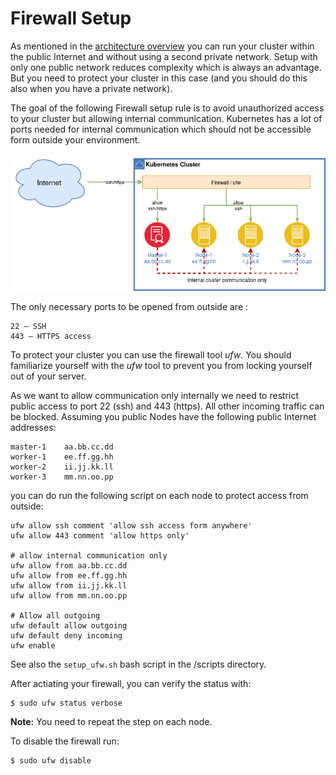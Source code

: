 # Firewall Setup

As mentioned in the [architecture overview](../README.md#the-architecture) you can run your cluster within the public Internet and without using a second private network. Setup with only one public network reduces complexity which is always an advantage. But you need to protect your cluster in this case (and you should do this also when you have a private network). 

The goal of the following Firewall setup rule is to avoid unauthorized access to your cluster but allowing internal communication.
Kubernetes has a lot of ports needed for internal communication which should not be accessible form outside your environment. 

<p align="center"><img src="./images/firewall-01.png" /></p>


The only necessary ports to be opened from outside are :

    22 – SSH
    443 – HTTPS access

To protect your cluster you can use the firewall tool *ufw*. You should familiarize yourself with the *ufw* tool to prevent you from locking yourself out of your server.

As we want to allow communication only internally we need to restrict public access to port 22 (ssh) and 443 (https). All other incoming traffic can be blocked. Assuming you public Nodes have the following public Internet addresses:

	master-1	aa.bb.cc.dd
	worker-1	ee.ff.gg.hh
	worker-2	ii.jj.kk.ll
	worker-3	mm.nn.oo.pp

you can do run the following script on each node to protect access from outside:


	ufw allow ssh comment 'allow ssh access form anywhere'
	ufw allow 443 comment 'allow https only'
	
	# allow internal communication only
	ufw allow from aa.bb.cc.dd
	ufw allow from ee.ff.gg.hh
	ufw allow from ii.jj.kk.ll
	ufw allow from mm.nn.oo.pp
	
	# Allow all outgoing
	ufw default allow outgoing
	ufw default deny incoming
	ufw enable

See also the `setup_ufw.sh` bash script in the /scripts directory.

After actiating your firewall, you can verify the status with:

	$ sudo ufw status verbose

**Note:** You need to repeat the step on each node.

To disable the firewall run:

	$ sudo ufw disable

